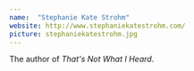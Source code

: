 ```yaml
---
name:  "Stephanie Kate Strohm"
website: http://www.stephaniekatestrohm.com/
picture: stephaniekatestrohm.jpg
---
```

The author of *That's Not What I Heard*.